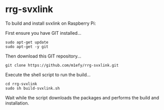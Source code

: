 # rrg-svxlink

To build and install svxlink on Raspberry Pi:

First ensure you have GIT installed...
```
sudo apt-get update
sudo apt-get -y git
```
Then download this GIT repository...
```
git clone https://github.com/m1efy/rrg-svxlink.git
```
Execute the shell script to run the build...
```
cd rrg-svxlink
sudo sh build-svxlink.sh
```
Wait while the script downloads the packages and performs the build and installation.


